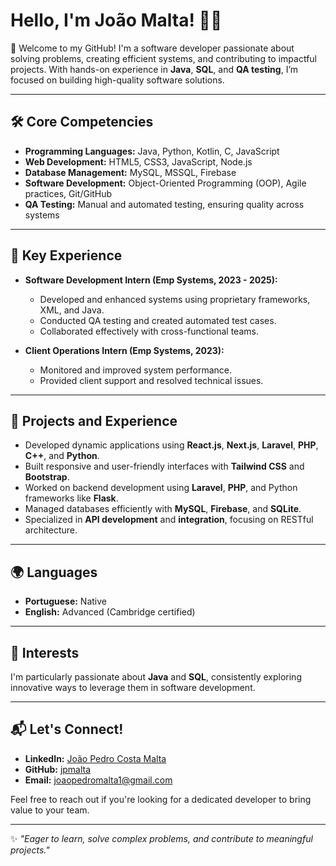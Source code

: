# Hello, I'm João Malta! 👨‍💻  
👋 Welcome to my GitHub! 
I'm a software developer passionate about solving problems, creating efficient systems, and contributing to impactful projects. With hands-on experience in **Java**, **SQL**, and **QA testing**, I’m focused on building high-quality software solutions.

---

## 🛠️ Core Competencies  
- **Programming Languages:** Java, Python, Kotlin, C, JavaScript  
- **Web Development:** HTML5, CSS3, JavaScript, Node.js  
- **Database Management:** MySQL, MSSQL, Firebase  
- **Software Development:** Object-Oriented Programming (OOP), Agile practices, Git/GitHub  
- **QA Testing:** Manual and automated testing, ensuring quality across systems  

---

## 📂 Key Experience  
- **Software Development Intern (Emp Systems, 2023 - 2025):**  
  - Developed and enhanced systems using proprietary frameworks, XML, and Java.  
  - Conducted QA testing and created automated test cases.  
  - Collaborated effectively with cross-functional teams.  

- **Client Operations Intern (Emp Systems, 2023):**  
  - Monitored and improved system performance.  
  - Provided client support and resolved technical issues.  

---

## 🔧 Projects and Experience  
- Developed dynamic applications using **React.js**, **Next.js**, **Laravel**, **PHP**, **C++**, and **Python**.  
- Built responsive and user-friendly interfaces with **Tailwind CSS** and **Bootstrap**.  
- Worked on backend development using **Laravel**, **PHP**, and Python frameworks like **Flask**.  
- Managed databases efficiently with **MySQL**, **Firebase**, and **SQLite**.  
- Specialized in **API development** and **integration**, focusing on RESTful architecture.  

---

## 🌍 Languages  
- **Portuguese:** Native  
- **English:** Advanced (Cambridge certified)  

---

## 🎯 Interests  
I'm particularly passionate about **Java** and **SQL**, consistently exploring innovative ways to leverage them in software development.

---

## 📬 Let's Connect!  
- **LinkedIn:** [João Pedro Costa Malta](https://www.linkedin.com/in/joão-pedro-costa-malta)  
- **GitHub:** [jpmalta](https://github.com/jpmalta)  
- **Email:** [joaopedromalta1@gmail.com](mailto:joaopedromalta1@gmail.com)  

Feel free to reach out if you're looking for a dedicated developer to bring value to your team.

---

✨ _"Eager to learn, solve complex problems, and contribute to meaningful projects."_
